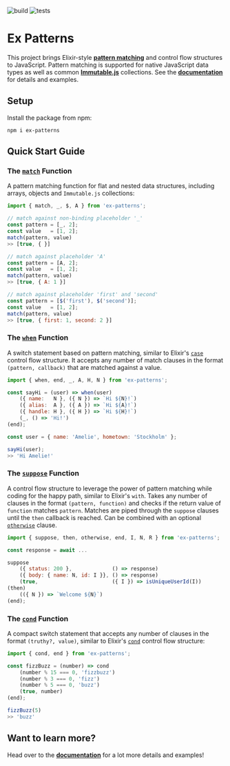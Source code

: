 ![build](https://github.com/moritzploss/ex-patterns/workflows/Build/badge.svg)
![tests](https://github.com/moritzploss/ex-patterns/workflows/Tests/badge.svg)

# Ex Patterns

This project brings Elixir-style [**pattern matching**](https://elixir-lang.org/getting-started/pattern-matching.html)
and control flow structures to JavaScript. Pattern matching is supported for
native JavaScript data types as well as common [**Immutable.js**](https://immutable-js.github.io/immutable-js/)
collections. See the [**documentation**](https://moritzploss.github.io/ex-patterns/#/) for details and examples.

## Setup

Install the package from npm:

    npm i ex-patterns

## Quick Start Guide

### The [`match`](https://moritzploss.github.io/ex-patterns/#/?id=the-match-function) Function

A pattern matching function for flat and nested data structures, including
arrays, objects and `Immutable.js` collections:

```javascript
import { match, _, $, A } from 'ex-patterns';

// match against non-binding placeholder '_'
const pattern = [_, 2];
const value   = [1, 2];
match(pattern, value)
>> [true, { }]

// match against placeholder 'A'
const pattern = [A, 2];         
const value   = [1, 2];
match(pattern, value)
>> [true, { A: 1 }]

// match against placeholder 'first' and 'second'
const pattern = [$('first'), $('second')];
const value   = [1, 2];
match(pattern, value)
>> [true, { first: 1, second: 2 }]
```

### The [`when`](https://moritzploss.github.io/ex-patterns/#/?id=the-when-function) Function

A switch statement based on pattern matching, similar to Elixir's [`case`](https://elixir-lang.org/getting-started/case-cond-and-if.html#case)
control flow structure. It accepts any number of match
clauses in the format `(pattern, callback)` that are matched against a value.

```javascript
import { when, end, _, A, H, N } from 'ex-patterns';

const sayHi = (user) => when(user)
    ({ name:   N }, ({ N }) => `Hi ${N}!`)
    ({ alias:  A }, ({ A }) => `Hi ${A}!`)
    ({ handle: H }, ({ H }) => `Hi ${H}!`)
    (_, () => 'Hi!')
(end);

const user = { name: 'Amelie', hometown: 'Stockholm' };

sayHi(user);
>> 'Hi Amelie!'
```

### The [`suppose`](https://moritzploss.github.io/ex-patterns/#/?id=the-suppose-function) Function

A control flow structure to leverage the power of pattern matching while
coding for the happy path, similar to Elixir's `with`. Takes any number of
clauses in the format `(pattern, function)` and checks if the return value of
`function` matches `pattern`. Matches are piped through the `suppose` clauses
until the `then` callback is reached. Can be combined with an optional [`otherwise`](https://moritzploss.github.io/ex-patterns/#/?id=catching-errors) clause.

```javascript
import { suppose, then, otherwise, end, I, N, R } from 'ex-patterns';

const response = await ...

suppose
    ({ status: 200 },             () => response)
    ({ body: { name: N, id: I }}, () => response)
    (true,                        ({ I }) => isUniqueUserId(I))
(then)
    (({ N }) => `Welcome ${N}`)
(end);
```

### The [`cond`](https://moritzploss.github.io/ex-patterns/#/?id=the-cond-function) Function

A compact switch statement that accepts any number of clauses in the format
`(truthy?, value)`, similar to Elixir's [`cond`](https://elixir-lang.org/getting-started/case-cond-and-if.html#cond)
control flow structure:

```javascript
import { cond, end } from 'ex-patterns';

const fizzBuzz = (number) => cond
    (number % 15 === 0, 'fizzbuzz')
    (number % 3 === 0, 'fizz')
    (number % 5 === 0, 'buzz')
    (true, number)
(end);

fizzBuzz(5)
>> 'buzz'
```

## Want to learn more?

Head over to the [**documentation**](https://moritzploss.github.io/ex-patterns/#/)
for a lot more details and examples!